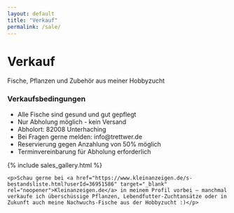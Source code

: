 ```yaml
---
layout: default
title: "Verkauf"
permalink: /sale/
---
```


<div class="blog-container">
  <div class="blog-header-card content-card">
    <h1>Verkauf</h1>
    <p>Fische, Pflanzen und Zubehör aus meiner Hobbyzucht</p>
  </div>
  <div class="sales-info">
    <div class="content-card">
      <h3>Verkaufsbedingungen</h3>
      <ul>
        <li>Alle Fische sind gesund und gut gepflegt</li>
        <li>Nur Abholung möglich - kein Versand</li>
        <li>Abholort:  82008 Unterhaching</li>
        <li>Bei Fragen gerne melden: info@trettwer.de</li>
        <li>Reservierung gegen Anzahlung von 50% möglich</li>
        <li>Terminvereinbarung für Abholung erforderlich</li>
      </ul>
    </div>
  <div class="info-card">
    {% include sales_gallery.html %}
  </div>
</div>


</div>
  <div class="content-card">

    <p>Schau gerne bei <a href="https://www.kleinanzeigen.de/s-bestandsliste.html?userId=36951586" target="_blank" rel="noopener">Kleinanzeigen.de</a> in meinem Profil vorbei – manchmal verkaufe ich überschüssige Pflanzen, Lebendfutter-Zuchtansätze oder in Zukunft auch meine Nachwuchs-Fische aus der Hobbyzucht :)</p>
  </div>
